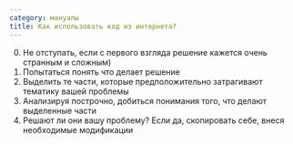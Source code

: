 ```yaml
---
category: мануалы
title: Как использовать код из интернета?
---
```


0. Не отступать, если с первого взгляда решение кажется очень странным и сложным)
1. Попытаться понять что делает решение
2. Выделить те части, которые предположительно затрагивают тематику вашей проблемы
3. Анализируя построчно, добиться понимания того, что делают выделенные части
4. Решают ли они вашу проблему? Если да, скопировать себе, внеся необходимые модификации
